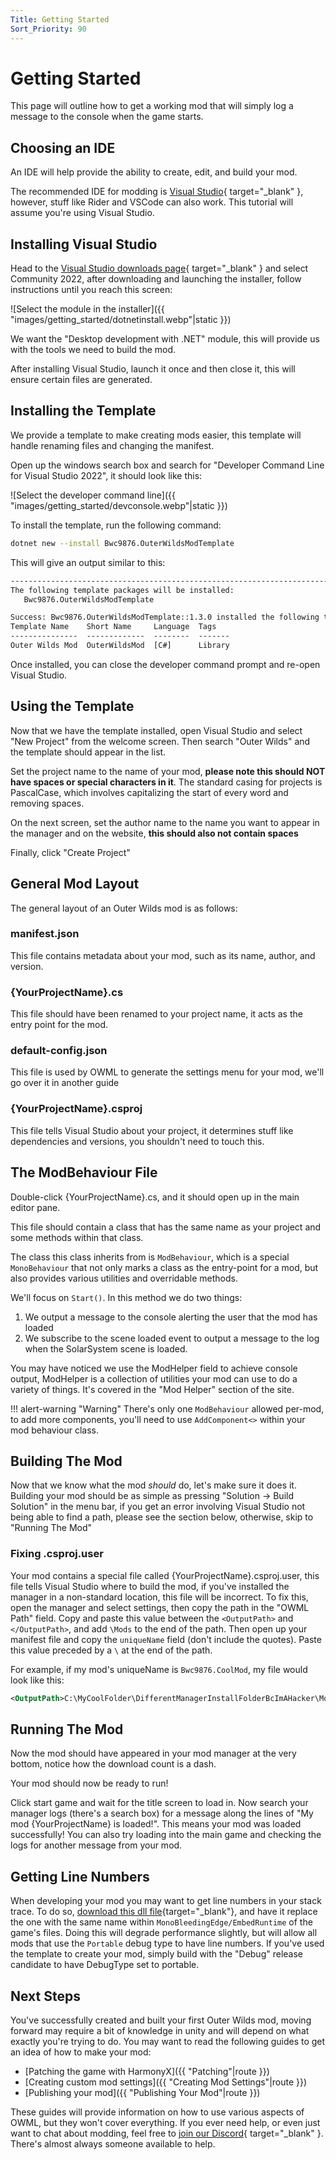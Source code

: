 ```yaml
---
Title: Getting Started
Sort_Priority: 90
---
```


# Getting Started

This page will outline how to get a working mod that will simply log a message to the console when the game starts.

## Choosing an IDE

An IDE will help provide the ability to create, edit, and build your mod.

The recommended IDE for modding is [Visual Studio](https://visualstudio.microsoft.com/){ target="_blank" }, however, stuff like Rider and VSCode can also work. This tutorial will assume you're using Visual Studio.

## Installing Visual Studio

Head to the [Visual Studio downloads page](https://visualstudio.microsoft.com/thank-you-downloading-visual-studio/?sku=Community&channel=Release&version=VS2022&source=VSLandingPage&cid=2030&passive=false){ target="_blank" } and select Community 2022, after downloading and launching the installer, follow instructions until you reach this screen:

![Select the module in the installer]({{ "images/getting_started/dotnetinstall.webp"|static }})

We want the "Desktop development with .NET" module, this will provide us with the tools we need to build the mod.

After installing Visual Studio, launch it once and then close it, this will ensure certain files are generated.

## Installing the Template

We provide a template to make creating mods easier, this template will handle renaming files and changing the manifest.

Open up the windows search box and search for "Developer Command Line for Visual Studio 2022", it should look like this:

![Select the developer command line]({{ "images/getting_started/devconsole.webp"|static }})

To install the template, run the following command:

```sh
dotnet new --install Bwc9876.OuterWildsModTemplate
```

This will give an output similar to this:

```txt
--------------------------------------------------------------------------------------
The following template packages will be installed:
   Bwc9876.OuterWildsModTemplate

Success: Bwc9876.OuterWildsModTemplate::1.3.0 installed the following templates:
Template Name    Short Name     Language  Tags
---------------  -------------  --------  -------
Outer Wilds Mod  OuterWildsMod  [C#]      Library
```

Once installed, you can close the developer command prompt and re-open Visual Studio.

## Using the Template

Now that we have the template installed, open Visual Studio and select "New Project" from the welcome screen. Then search "Outer Wilds" and the template should appear in the list.

Set the project name to the name of your mod, **please note this should NOT have spaces or special characters in it**.  The standard casing for projects is PascalCase, which involves capitalizing the start of every word and removing spaces.

On the next screen, set the author name to the name you want to appear in the manager and on the website, **this should also not contain spaces**

Finally, click "Create Project"

## General Mod Layout

The general layout of an Outer Wilds mod is as follows:

### manifest.json

This file contains metadata about your mod, such as its name, author, and version.

### {YourProjectName}.cs

This file should have been renamed to your project name, it acts as the entry point for the mod.

### default-config.json

This file is used by OWML to generate the settings menu for your mod, we'll go over it in another guide

### {YourProjectName}.csproj

This file tells Visual Studio about your project, it determines stuff like dependencies and versions, you shouldn't need to touch this.

## The ModBehaviour File

Double-click {YourProjectName}.cs, and it should open up in the main editor pane.

This file should contain a class that has the same name as your project and some methods within that class.

The class this class inherits from is `ModBehaviour`, which is a special `MonoBehaviour` that not only marks a class as the entry-point for a mod, but also provides various utilities and overridable methods.

We'll focus on `Start()`. In this method we do two things:

1. We output a message to the console alerting the user that the mod has loaded
2. We subscribe to the scene loaded event to output a message to the log when the SolarSystem scene is loaded.

You may have noticed we use the ModHelper field to achieve console output, ModHelper is a collection of utilities your mod can use to do a variety of things. It's covered in the "Mod Helper" section of the site.

!!! alert-warning "Warning"
    There's only one `ModBehaviour` allowed per-mod, to add more components, you'll need to use `AddComponent<>` within your mod behaviour class.

## Building The Mod

Now that we know what the mod *should* do, let's make sure it does it. Building your mod should be as simple as pressing "Solution -> Build Solution" in the menu bar, if you get an error involving Visual Studio not being able to find a path, please see the section below, otherwise, skip to "Running The Mod"

### Fixing .csproj.user

Your mod contains a special file called {YourProjectName}.csproj.user, this file tells Visual Studio where to build the mod, if you've installed the manager in a non-standard location, this file will be incorrect. To fix this, open the manager and select settings, then copy the path in the "OWML Path" field. Copy and paste this value between the `<OutputPath>` and `</OutputPath>`, and add `\Mods` to the end of the path. Then open up your manifest file and copy the `uniqueName` field (don't include the quotes). Paste this value preceded by a `\` at the end of the path.

For example, if my mod's uniqueName is `Bwc9876.CoolMod`, my file would look like this:

```xml
<OutputPath>C:\MyCoolFolder\DifferentManagerInstallFolderBcImAHacker\Mods\Bwc9876.CoolMod</OutputPath>
```

## Running The Mod

Now the mod should have appeared in your mod manager at the very bottom, notice how the download count is a dash.

Your mod should now be ready to run!

Click start game and wait for the title screen to load in. Now search your manager logs (there's a search box) for a message along the lines of "My mod {YourProjectName} is loaded!".  This means your mod was loaded successfully! You can also try loading into the main game and checking the logs for another message from your mod.

## Getting Line Numbers

When developing your mod you may want to get line numbers in your stack trace. To do so, [download this dll file](https://cdn.discordapp.com/attachments/929787137895854100/936860223983976448/mono-2.0-bdwgc.dll){target="_blank"}, and have it replace the one with the same name within `MonoBleedingEdge/EmbedRuntime` of the game's files. Doing this will degrade performance slightly, but will allow all mods that use the `Portable` debug type to have line numbers. If you've used the template to create your mod, simply build with the "Debug" release candidate to have DebugType set to portable.

## Next Steps

You've successfully created and built your first Outer Wilds mod, moving forward may require a bit of knowledge in unity and will depend on what exactly you're trying to do. You may want to read the following guides to get an idea of how to make your mod:

- [Patching the game with HarmonyX]({{ "Patching"|route }})
- [Creating custom mod settings]({{ "Creating Mod Settings"|route }})
- [Publishing your mod]({{ "Publishing Your Mod"|route }})

These guides will provide information on how to use various aspects of OWML, but they won't cover everything.  If you ever need help, or even just want to chat about modding, feel free to [join our Discord](https://discord.gg/wusTQYbYTc){ target="_blank" }. There's almost always someone available to help.

